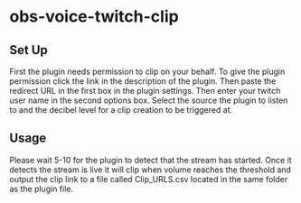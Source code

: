 # obs-voice-twitch-clip

## Set Up
First the plugin needs permission to clip on your behalf. To give the plugin permission click the link in the description of the plugin. Then paste the redirect URL in the first box in the plugin settings. Then enter your twitch user name in the second options box. Select the source the plugin to listen to and the decibel level for a clip creation to be triggered at.

## Usage
Please wait 5-10 for the plugin to detect that the stream has started. Once it detects the stream is live it will clip when volume reaches the threshold and output the clip link to a file called Clip_URLS.csv located in the same folder as the plugin file.
